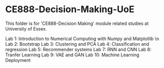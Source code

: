 # CE888-Decision-Making-UoE
This folder is for 'CE888-Decision Making' module related studies at University of Essex.

Lab 1: Introduction to Numerical Computing with Numpy and Matplotlib \n
Lab 2: Bootstrap
Lab 3: Clustering and PCA
Lab 4: Classification and regression
Lab 5: Recommender systems
Lab 7: RNN and CNN
Lab 8: Tranfer Learning
Lab 9: VAE and GAN
Lab 10: Machine Learning Deployment
